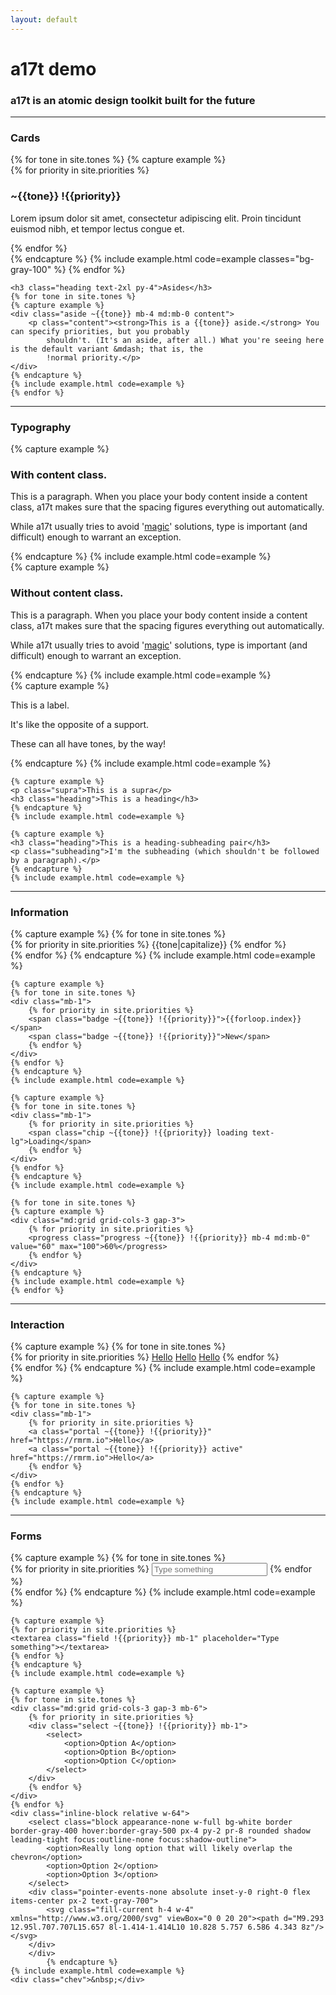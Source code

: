 ```yaml
---
layout: default
---
```


<h1 class="heading text-5xl">a17t demo</h1>
<h3 class="subheading">a17t is an atomic design toolkit built for the future</h3>
<hr class="sep">
<section>
    <h3 class="heading text-2xl py-4">Cards</h3>
    {% for tone in site.tones %}
    {% capture example %}
    <div class="md:grid grid-cols-3 gap-3">
        {% for priority in site.priorities %}
        <div class="card ~{{tone}} !{{priority}} mb-4 md:mb-0 content">
            <h3 class="heading text-2xl">~{{tone}} !{{priority}}</h3>
            <p class="content">Lorem ipsum dolor sit amet, consectetur adipiscing elit. Proin tincidunt euismod nibh, et
                tempor lectus congue et.</p>
        </div>
        {% endfor %}
    </div>
    {% endcapture %}
    {% include example.html code=example classes="bg-gray-100" %}
    {% endfor %}

    <h3 class="heading text-2xl py-4">Asides</h3>
    {% for tone in site.tones %}
    {% capture example %}
    <div class="aside ~{{tone}} mb-4 md:mb-0 content">
        <p class="content"><strong>This is a {{tone}} aside.</strong> You can specify priorities, but you probably
            shouldn't. (It's an aside, after all.) What you're seeing here is the default variant &mdash; that is, the
            !normal priority.</p>
    </div>
    {% endcapture %}
    {% include example.html code=example %}
    {% endfor %}

</section>
<hr class="sep">
<section>
    <h3 class="heading text-2xl py-4">Typography</h3>
    <div class="md:grid grid-cols-2 gap-6">
        <div>
            {% capture example %}
            <section class="content max-w-md">
                <h3 class="heading">With content class.</h3>
                <p>This is a paragraph. When you place your body content inside a content class,
                    a17t makes sure that the spacing figures everything out automatically.</p>
                <p>While a17t usually tries to avoid '<a href="https://rmrm.io">magic</a>' solutions, type is important
                    (and difficult) enough to warrant an exception.</p>
            </section>
            {% endcapture %}
            {% include example.html code=example %}
        </div>
        <div>
            {% capture example %}
            <section class="max-w-md">
                <h3 class="heading">Without content class.</h3>
                <p>This is a paragraph. When you place your body content inside a content class,
                    a17t makes sure that the spacing figures everything out automatically.</p>
                <p>While a17t usually tries to avoid '<a href="https://rmrm.io">magic</a>' solutions, type is important
                    (and difficult) enough to warrant an exception.</p>
            </section>
            {% endcapture %}
            {% include example.html code=example %}
        </div>
    </div>
    {% capture example %}
    <p class="label">This is a label.</p>
    <p class="support">It's like the opposite of a support.</p>
    <p class="support ~critical">These can all have tones, by the way!</p>
    {% endcapture %}
    {% include example.html code=example %}

    {% capture example %}
    <p class="supra">This is a supra</p>
    <h3 class="heading">This is a heading</h3>
    {% endcapture %}
    {% include example.html code=example %}

    {% capture example %}
    <h3 class="heading">This is a heading-subheading pair</h3>
    <p class="subheading">I'm the subheading (which shouldn't be followed by a paragraph).</p>
    {% endcapture %}
    {% include example.html code=example %}

</section>
<hr class="sep">
<section>
    <h3 class="heading text-2xl py-4">Information</h3>
    {% capture example %}
    {% for tone in site.tones %}
    <div class="mb-1">
        {% for priority in site.priorities %}
        <span class="chip ~{{tone}} !{{priority}}">{{tone|capitalize}}</span>
        {% endfor %}
    </div>
    {% endfor %}
    {% endcapture %}
    {% include example.html code=example %}

    {% capture example %}
    {% for tone in site.tones %}
    <div class="mb-1">
        {% for priority in site.priorities %}
        <span class="badge ~{{tone}} !{{priority}}">{{forloop.index}}</span>
        <span class="badge ~{{tone}} !{{priority}}">New</span>
        {% endfor %}
    </div>
    {% endfor %}
    {% endcapture %}
    {% include example.html code=example %}

    {% capture example %}
    {% for tone in site.tones %}
    <div class="mb-1">
        {% for priority in site.priorities %}
        <span class="chip ~{{tone}} !{{priority}} loading text-lg">Loading</span>
        {% endfor %}
    </div>
    {% endfor %}
    {% endcapture %}
    {% include example.html code=example %}

    {% for tone in site.tones %}
    {% capture example %}
    <div class="md:grid grid-cols-3 gap-3">
        {% for priority in site.priorities %}
        <progress class="progress ~{{tone}} !{{priority}} mb-4 md:mb-0" value="60" max="100">60%</progress>
        {% endfor %}
    </div>
    {% endcapture %}
    {% include example.html code=example %}
    {% endfor %}
</section>
<hr class="sep">
<section>
    <h3 class="heading text-2xl py-4">Interaction</h3>
    {% capture example %}
    {% for tone in site.tones %}
    <div class="mb-1">
        {% for priority in site.priorities %}
        <a class="button ~{{tone}} !{{priority}}" href="https://rmrm.io">Hello</a>
        <a class="button ~{{tone}} !{{priority}}" href="https://rmrm.io" disabled>Hello</a>
        <a class="button ~{{tone}} !{{priority}} loading" href="https://rmrm.io">Hello</a>
        {% endfor %}
    </div>
    {% endfor %}
    {% endcapture %}
    {% include example.html code=example %}

    {% capture example %}
    {% for tone in site.tones %}
    <div class="mb-1">
        {% for priority in site.priorities %}
        <a class="portal ~{{tone}} !{{priority}}" href="https://rmrm.io">Hello</a>
        <a class="portal ~{{tone}} !{{priority}} active" href="https://rmrm.io">Hello</a>
        {% endfor %}
    </div>
    {% endfor %}
    {% endcapture %}
    {% include example.html code=example %}
</section>
<hr class="sep">
<section>
    <h3 class="heading text-2xl py-4">Forms</h3>
    {% capture example %}
    {% for tone in site.tones %}
    <div class="md:grid grid-cols-3 gap-3 mb-6">
        {% for priority in site.priorities %}
        <input class="field ~{{tone}} !{{priority}} mb-1" type="text" placeholder="Type something">
        {% endfor %}
    </div>
    {% endfor %}
    {% endcapture %}
    {% include example.html code=example %}

    {% capture example %}
    {% for priority in site.priorities %}
    <textarea class="field !{{priority}} mb-1" placeholder="Type something"></textarea>
    {% endfor %}
    {% endcapture %}
    {% include example.html code=example %}

    {% capture example %}
    {% for tone in site.tones %}
    <div class="md:grid grid-cols-3 gap-3 mb-6">
        {% for priority in site.priorities %}
        <div class="select ~{{tone}} !{{priority}} mb-1">
            <select>
                <option>Option A</option>
                <option>Option B</option>
                <option>Option C</option>
            </select>
        </div>
        {% endfor %}
    </div>
    {% endfor %}
    <div class="inline-block relative w-64">
        <select class="block appearance-none w-full bg-white border border-gray-400 hover:border-gray-500 px-4 py-2 pr-8 rounded shadow leading-tight focus:outline-none focus:shadow-outline">
            <option>Really long option that will likely overlap the chevron</option>
            <option>Option 2</option>
            <option>Option 3</option>
        </select>
        <div class="pointer-events-none absolute inset-y-0 right-0 flex items-center px-2 text-gray-700">
            <svg class="fill-current h-4 w-4" xmlns="http://www.w3.org/2000/svg" viewBox="0 0 20 20"><path d="M9.293 12.95l.707.707L15.657 8l-1.414-1.414L10 10.828 5.757 6.586 4.343 8z"/></svg>
        </div>
        </div>
            {% endcapture %}
    {% include example.html code=example %}
    <div class="chev">&nbsp;</div>
</section>
